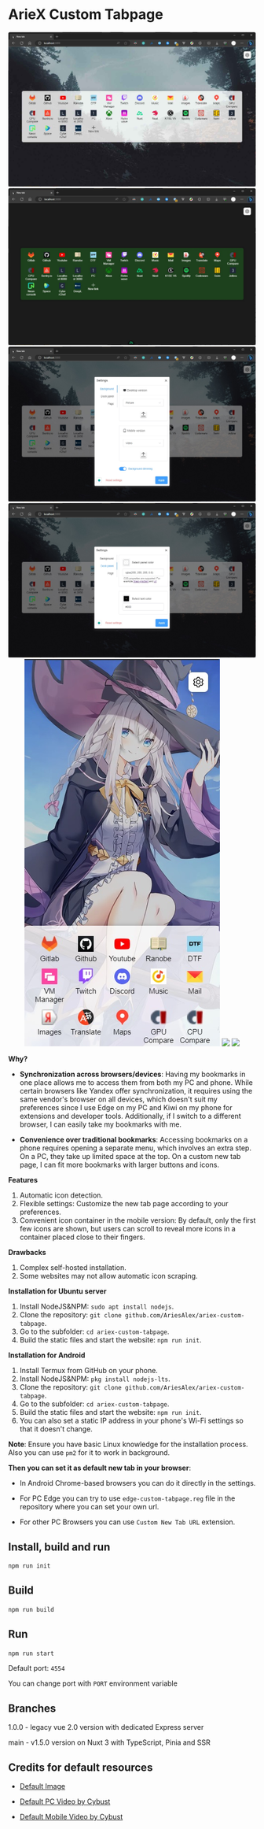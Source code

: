 # ArieX Custom Tabpage

<p align="center">
  <img src="docs/images/1.jpg">
  <img src="docs/images/2.jpg">
  <img src="docs/images/3.jpg">
  <img src="docs/images/4.jpg">
  <img src="docs/images/5.jpg">
  <img src="docs/images/1.gif">
  <img src="docs/images/2.gif">
</p>

**Why?**

- **Synchronization across browsers/devices**: Having my bookmarks in one place allows me to access them from both my PC and phone. While certain browsers like Yandex offer synchronization, it requires using the same vendor's browser on all devices, which doesn't suit my preferences since I use Edge on my PC and Kiwi on my phone for extensions and developer tools. Additionally, if I switch to a different browser, I can easily take my bookmarks with me.

- **Convenience over traditional bookmarks**: Accessing bookmarks on a phone requires opening a separate menu, which involves an extra step. On a PC, they take up limited space at the top. On a custom new tab page, I can fit more bookmarks with larger buttons and icons.

**Features**

1. Automatic icon detection.
2. Flexible settings: Customize the new tab page according to your preferences.
3. Convenient icon container in the mobile version: By default, only the first few icons are shown, but users can scroll to reveal more icons in a container placed close to their fingers.

**Drawbacks**

1. Complex self-hosted installation.
2. Some websites may not allow automatic icon scraping.

**Installation for Ubuntu server**

1. Install NodeJS&NPM: `sudo apt install nodejs`.
2. Clone the repository: `git clone github.com/AriesAlex/ariex-custom-tabpage`.
3. Go to the subfolder: `cd ariex-custom-tabpage`.
4. Build the static files and start the website: `npm run init`.

**Installation for Android**

1. Install Termux from GitHub on your phone.
2. Install NodeJS&NPM: `pkg install nodejs-lts`.
3. Clone the repository: `git clone github.com/AriesAlex/ariex-custom-tabpage`.
4. Go to the subfolder: `cd ariex-custom-tabpage`.
5. Build the static files and start the website: `npm run init`.
6. You can also set a static IP address in your phone's Wi-Fi settings so that it doesn't change.

**Note**: Ensure you have basic Linux knowledge for the installation process. Also you can use `pm2` for it to work in background.

**Then you can set it as default new tab in your browser**:

- In Android Chrome-based browsers you can do it directly in the settings.

- For PC Edge you can try to use `edge-custom-tabpage.reg` file in the repository where you can set your own url.

- For other PC Browsers you can use `Custom New Tab URL` extension.

## Install, build and run

```bash
npm run init
```

## Build

```bash
npm run build
```

## Run

```bash
npm run start
```

Default port: `4554`

You can change port with `PORT` environment variable

## Branches

1.0.0 - legacy vue 2.0 version with dedicated Express server

main - v1.5.0 version on Nuxt 3 with TypeScript, Pinia and SSR

## Credits for default resources

- [Default Image](https://wallhere.com/en/wallpaper/2045715)

- [Default PC Video by Cybust](https://steamcommunity.com/sharedfiles/filedetails/?id=2422159525)

- [Default Mobile Video by Cybust](https://steamcommunity.com/sharedfiles/filedetails/?id=2422160129)
